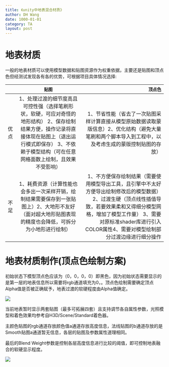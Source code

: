 ```yaml
---
title: 《unity中地表混合材质》
author: DH Wang
date: 1000-01-01
category: TA
layout: post
---
```




# 地表材质

  
一般的地表材质可以使用模型数据和贴图资源作为权重依据，主要还是贴图和顶点色但经测试发现各有各的优势，可根据项目具体情况选择:

   
| | `贴图` | `顶点色` |
| :------------- | :----------: | ------------: |
| 优点 |   1、处理过渡的细节度高且可控性强（选择笔刷形状，软硬，可应对奇怪的地形结构）  2、保存绘制结果方便，操作记录将直接体现在贴图上（退出运行模式即保存）  3、不依赖于模型结构（可在任意网格面数上绘制，且效果不受影响）   | 1、节省性能（省去了一次贴图采样计算直接从模型原始数据读取蒙版信息）2、优化结构（避免大量笔刷和两个脚本导入到工程中，以及考虑生成的蒙版控制贴图的存放） |
| 不足        |    1、耗费资源（计算性能也会多出一次采样开销，绘制结果需要保存到一张贴图上）2、大地形不友好（面对超大地形贴图表现的精度也会降低，可拆分为小地形进行绘制）     |1、不方便保存绘制结果（需要使用模型导出工具，且引擎中不太好方便导出绘制修改后的模型数据） 2、过渡生硬（顶点线性插值导致，若要效果柔和又得细分模型网格，增加了模型工作量） 3、需要对原标准shader库进行引入COLOR属性4、需要对模型绘制部分过渡边缘进行细分操作|
 


# 地表材质制作(顶点色绘制方案)

初始状态下模型顶点色应该为（0，0，0，0）即黑色，因为初始状态需要显示的是第一层的地表信息所以需要将rgb通道填充为0，。顶点色绘制需要确定顶点Alpha值是否被正确赋予，地表过渡的软硬程度由Alpha值确定。

![](https://dhwblog-1301640854.cos.ap-chongqing.myqcloud.com/picture/img/21/9/26/groundblendcolor.png)


当前地表暂时显示两套贴图（最多可拓展四套）且支持调节各自属性参数，光照模型和着色效果均参考自H3D/Scene/Standard着色器。
 

主颜色贴图的rgb通道存放颜色值a通道存放高度信息，法线贴图的b通道存放的是Smooth贴图a通道暂无信息，各层的贴图及参数属性道理相同。


最后的Blend Weight参数是控制各层高度信息进行比较的阈值，即可控制地表融合的软硬显示程度。

![](https://dhwblog-1301640854.cos.ap-chongqing.myqcloud.com/picture/img/21/9/26/max.png)